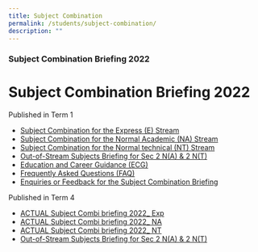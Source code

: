 ```yaml
---
title: Subject Combination
permalink: /students/subject-combination/
description: ""
---
```

### **Subject Combination Briefing 2022**

Subject Combination Briefing 2022
=================================

Published in Term 1

*   [Subject Combination for the Express (E) Stream](https://youtu.be/Nge6mxuao90)
*   [Subject Combination for the Normal Academic (NA) Stream](https://youtu.be/UVbCUrbNWQQ)
*   [Subject Combination for the Normal technical (NT) Stream](https://youtu.be/LveS1TYRJTk)
*   [Out-of-Stream Subjects Briefing for Sec 2 N(A) & 2 N(T)](https://geylangmethodistsec.moe.edu.sg/wp-content/uploads/2022/09/Out-of-Stream-Subjects-Briefing-for-Sec-2-NA-2-NT.pdf)
*   [Education and Career Guidance (ECG)](https://youtu.be/XCQ_0TGKuGc)
*   [Frequently Asked Questions (FAQ)](https://geylangmethodistsec.moe.edu.sg/wp-content/uploads/2022/03/Frequently-Asked-Questions-FAQ.pdf)
*   [Enquiries or Feedback for the Subject Combination Briefing](https://form.gov.sg/621c1f41a71f3d0013eb4247)

Published in Term 4

*   [ACTUAL Subject Combi briefing 2022\_ Exp](https://geylangmethodistsec.moe.edu.sg/wp-content/uploads/2022/08/ACTUAL-Subject-Combi-briefing-2022_-Exp.pdf)
*   [ACTUAL Subject Combi briefing 2022\_ NA](https://geylangmethodistsec.moe.edu.sg/wp-content/uploads/2022/08/ACTUAL-Subject-Combi-briefing-2022_-NA.pdf)
*   [ACTUAL Subject Combi briefing 2022\_ NT](https://geylangmethodistsec.moe.edu.sg/wp-content/uploads/2022/08/ACTUAL-Subject-Combi-briefing-2022_-NT.pdf)
*   [Out-of-Stream Subjects Briefing for Sec 2 N(A) & 2 N(T)](https://geylangmethodistsec.moe.edu.sg/wp-content/uploads/2022/09/Out-of-Stream-Subjects-Briefing-for-Sec-2-NA-2-NT.pdf)